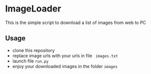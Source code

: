 # ImageLoader
This is the simple script to download a list of images from web to PC

## Usage
* clone this repository
* replace image urls with your urls in file  ` images.txt`
* launch file `run.py`
* enjoy your downloaded images in the folder ` images `
